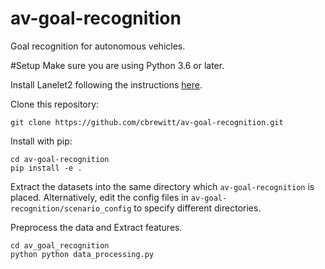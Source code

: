 # av-goal-recognition
Goal recognition for autonomous vehicles.

#Setup
Make sure you are using Python 3.6 or later.

Install Lanelet2 following the instructions [here](https://github.com/fzi-forschungszentrum-informatik/Lanelet2).

Clone this repository:
```
git clone https://github.com/cbrewitt/av-goal-recognition.git
```
Install with pip:
```
cd av-goal-recognition
pip install -e .
```

Extract the datasets into the same directory which `av-goal-recognition` is placed.
Alternatively, edit the config files in `av-goal-recognition/scenario_config` to specify different directories.

Preprocess the data and Extract features.

```
cd av_goal_recognition
python python data_processing.py
```

